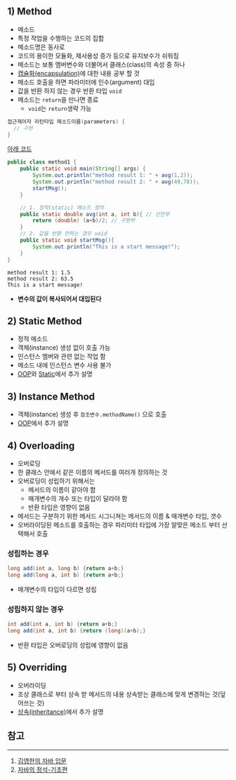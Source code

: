 ## 1) Method

* 메소드
* 특정 작업을 수행하는 코드의 집합
* 메소드명은 동사로
* 코드의 용이한 모듈화, 재사용성 증가 등으로 유지보수가 쉬워짐
* 메소드는 보통 멤버변수와 더불어서 클래스(class)의 속성 중 하나
* [캡슐화(encapsulation)](https://github.com/seungki1011/Data-Engineering/blob/main/java/notes/(11)%20OOP.md#5-encapsulation)에 대한 내용 공부 할 것
* 메소드 호출을 하면 파라미터에 인수(argument) 대입
* 값을 반환 하지 않는 경우 반환 타입 ```void```
* 메소드는 ```return```을 만나면 종료
  * ```void```는 ```return```생략 가능


```java
접근제어자 리턴타입 메소드이름(parameters) {
  // 구현
}
```

[아래 코드](https://github.com/seungki1011/Data-Engineering/blob/main/java/start-java/src/main/java/de/java/method/method1.java)

```java
public class method1 {
    public static void main(String[] args) {
        System.out.println("method result 1: " + avg(1,2));
        System.out.println("method result 2: " + avg(49,78));
        startMsg();
    }

    // 1. 정적(static) 메소드 정의
    public static double avg(int a, int b){ // 선언부
        return (double) (a+b)/2; // 구현부
    }
    // 2. 값을 반환 안하는 경우 void
    public static void startMsg(){
        System.out.println("This is a start message!");
    }
}
```

```
method result 1: 1.5
method result 2: 63.5
This is a start message!
```

* **변수의 값이 복사되어서 대입된다**

## 2) Static Method

* 정적 메소드
* 객체(instance) 생성 없이 호출 가능
* 인스턴스 멤버와 관련 없는 작업 함
* 메소드 내에 인스턴스 변수 사용 불가
* [OOP](https://github.com/seungki1011/Data-Engineering/blob/main/java/notes/(11)%20OOP.md)와 [Static](https://github.com/seungki1011/Data-Engineering/blob/main/java/notes/(15)%20Static.md)에서 추가 설명

## 3) Instance Method

* 객체(instance) 생성 후 ```참조변수.methodName()``` 으로 호출
* [OOP](https://github.com/seungki1011/Data-Engineering/blob/main/java/notes/(11)%20OOP.md)에서 추가 설명

## 4) Overloading

* 오버로딩
* 한 클래스 안에서 같은 이름의 메서드를 여러개 정의하는 것
* 오버로딩이 성립하기 위해서는
  * 메서드의 이름이 같아야 함
  * 매개변수의 개수 또는 타입이 달라야 함
  * 반환 타입은 영향이 없음
* 메서드는 구분하기 위한 메서드 시그니쳐는 메서드의 이름 & 매개변수 타입, 갯수
* 오버라이딩된 메소드를 호출하는 경우 파리미터 타입에 가장 알맞은 메소드 부터 선택해서 호출

### 성립하는 경우

```java
long add(int a, long b) {return a+b;}
long add(long a, int b) {return a+b;}
```

* 매개변수의 타입이 다르면 성립

### 성립하지 않는 경우

```java
int add(int a, int b) {return a+b;}
long add(int a, int b) {return (long)(a+b);}
```

* 반환 타입은 오버로딩의 성립에 영향이 없음

## 5) Overriding

* 오버라이딩
* 조상 클래스로 부터 상속 받 메서드의 내용 상속받는 클래스에 맞게 변경하는 것(덮어쓰는 것)
* [상속(inheritance)](https://github.com/seungki1011/Data-Engineering/blob/main/java/notes/(17)%20Inheritance.md)에서 추가 설명



## 참고

---

1. [김영한의 자바 입문](https://www.inflearn.com/course/%EA%B9%80%EC%98%81%ED%95%9C%EC%9D%98-%EC%9E%90%EB%B0%94-%EC%9E%85%EB%AC%B8)
1. [자바의 정석-기초편](https://www.youtube.com/user/MasterNKS)
